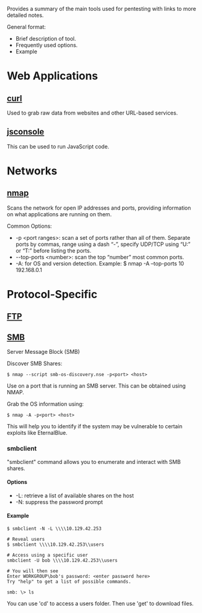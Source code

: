 Provides a summary of the main tools used for pentesting with links to more detailed notes.

General format:
- Brief description of tool.
- Frequently used options.
- Example

# Web Applications
## [curl](curl)
Used to grab raw data from websites and other URL-based services.
## [jsconsole](https://www.jsconsole.com)
This can be used to run JavaScript code.
# Networks
## [nmap](nmap)
Scans the network for open IP addresses and ports, providing information on what applications are running on them.

Common Options:
- -p \<port ranges\>: scan a set of ports rather than all of them. Separate ports by commas, range using a dash “-”, specify UDP/TCP using “U:” or “T:” before listing the ports.
- --top-ports \<number\>: scan the top “number” most common ports.
- -A: for OS and version detection.
Example:
	$ nmap -A –top-ports 10 192.168.0.1
# Protocol-Specific
## [FTP](ftp)

## [SMB](SMB)
Server Message Block (SMB)

Discover SMB Shares:
```
$ nmap --script smb-os-discovery.nse -p<port> <host>
```
Use on a port that is running an SMB server. This can be obtained using NMAP.

Grab the OS information using:
```
$ nmap -A -p<port> <host>
```
This will help you to identify if the system may be vulnerable to certain exploits like EternalBlue.
### smbclient
"smbclient" command allows you to enumerate and interact with SMB shares.
#### Options
- -L: retrieve a list of available shares on the host
- -N: suppress the password prompt
#### Example
```
$ smbclient -N -L \\\\10.129.42.253

# Reveal users
$ smbclient \\\\10.129.42.253\\users

# Access using a specific user
smbclient -U bob \\\\10.129.42.253\\users

# You will then see
Enter WORKGROUP\bob's password: <enter password here>
Try "help" to get a list of possible commands.

smb: \> ls
```

You can use 'cd' to access a users folder. Then use 'get' to download files.
